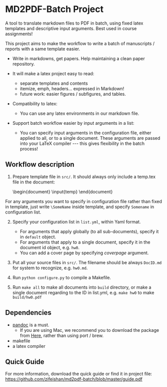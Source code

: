 MD2PDF-Batch Project
====

A tool to translate markdown files to PDF in batch, using fixed latex templates and descriptive input arguments. Best used in course assignments!

This project aims to make the workflow to write a batch of manuscripts / reports with a same template easier.

- Write in markdowns, get papers. Help maintaining a clean paper
  repository.

- It will make a latex project easy to read: 
  - separate templates and contents
  - itemize, emph, headers... expressed in Markdown!
  - future work: easier figures / subfigures, and tables.

- Compatibility to latex:
  - You can use any latex environments in our markdown file.

- Support batch workflow easier by input arguments in a list:
  - You can specify input arguments in the configuration file, either applied to all, or to a single document. These arguments are passed into your LaTeX compiler --- this gives flexibility in the batch process!


Workflow description
----

1. Prepare template file in ```src/```. It should always only include a temp.tex file in the document:

    \begin{document}
    \input{temp}
    \end{document}

  For any arguments you want to specify in configuration file rather
  than fixed in template, just write ```\SomeName``` inside template,
  and specify ```Somename``` in configuration list.

2. Specify your configuration list in ```list.yml```, within Yaml format.
    - For arguments that apply globally (to all sub-documents), specify it in ```default``` object.
    - For arguments that apply to a single document, specify it in the document id object, e.g. ```hw0```.
    - You can add a cover page by specifying *coverpage* argument.


3. Put all your source files in ```src/```. The filename should be always ```DocID.md``` for system to recognize, e.g. ```hw0.md```.
4. Run ```python configure.py``` to compile a Makefile.
5. Run ```make all``` to make all documents into ```build``` directory, or make a single document regarding to the ID in list.yml, e.g. ```make hw0``` to make ```build/hw0.pdf```
    

Dependencies
----
- [pandoc](http://johnmacfarlane.net/pandoc/installing.html) is a must. 
  - If you are using Mac, we recommend you to download the package from [Here](https://code.google.com/p/pandoc/downloads/list), rather than using port / brew.
- makefile
- a latex compiler

Quick Guide
----

For more information, download the quick guide or find it in project file: https://github.com/zifeishan/md2pdf-batch/blob/master/guide.pdf
